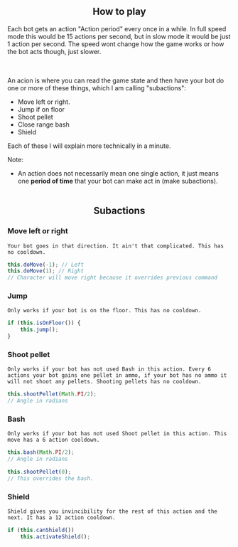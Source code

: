 ## <center>How to play</center>


Each bot gets an action "Action period" every once in a while. In full speed mode this would be 15 actions per second, but in slow mode it would be just 1 action per second. The speed wont change how the game works or how the bot acts though, just slower.

<br><br>
An acion is where you can read the game state and then have your bot do one or more of these things, which I am calling "subactions":
- Move left or right.
- Jump if on floor
- Shoot pellet
- Close range bash
- Shield

Each of these I will explain more technically in a minute.

Note:
- An action does not necessarily mean one single action, it just means one **period of time** that your bot can make act in (make subactions).
<br><br>
## <center>Subactions</center>
### Move left or right
    Your bot goes in that direction. It ain't that complicated. This has no cooldown.
```js
this.doMove(-1); // Left
this.doMove(1); // Right
// Character will move right because it overrides previous command
```
### Jump
    Only works if your bot is on the floor. This has no cooldown.
```js
if (this.isOnFloor()) {
    this.jump();
}
```

### Shoot pellet
    Only works if your bot has not used Bash in this action. Every 6 actions your bot gains one pellet in ammo, if your bot has no ammo it will not shoot any pellets. Shooting pellets has no cooldown.

```js
this.shootPellet(Math.PI/2);
// Angle in radians
```

### Bash
    Only works if your bot has not used Shoot pellet in this action. This move has a 6 action cooldown.
```js
this.bash(Math.PI/2);
// Angle in radians

this.shootPellet(0);
// This overrides the bash.
```

### Shield
    Shield gives you invincibility for the rest of this action and the next. It has a 12 action cooldown.
```js
if (this.canShield())
    this.activateShield();
```
